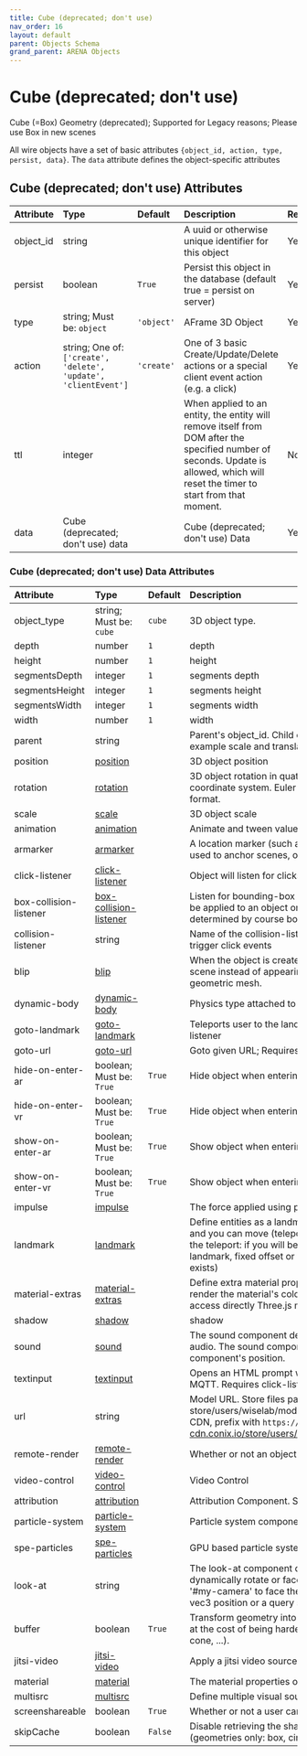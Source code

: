 ```yaml
---
title: Cube (deprecated; don't use)
nav_order: 16
layout: default
parent: Objects Schema
grand_parent: ARENA Objects
---
```


<!--CAUTION: This file is autogenerated from https://github.com/arenaxr/arena-schemas. Changes made here may be overwritten.-->


Cube (deprecated; don't use)
============================


Cube (=Box) Geometry (deprecated); Supported for Legacy reasons; Please use Box in new scenes

All wire objects have a set of basic attributes ```{object_id, action, type, persist, data}```. The ```data``` attribute defines the object-specific attributes

Cube (deprecated; don't use) Attributes
----------------------------------------

|Attribute|Type|Default|Description|Required|
| :--- | :--- | :--- | :--- | :--- |
|object_id|string||A uuid or otherwise unique identifier for this object|Yes|
|persist|boolean|```True```|Persist this object in the database (default true = persist on server)|Yes|
|type|string; Must be: ```object```|```'object'```|AFrame 3D Object|Yes|
|action|string; One of: ```['create', 'delete', 'update', 'clientEvent']```|```'create'```|One of 3 basic Create/Update/Delete actions or a special client event action (e.g. a click)|Yes|
|ttl|integer||When applied to an entity, the entity will remove itself from DOM after the specified number of seconds. Update is allowed, which will reset the timer to start from that moment.|No|
|data|Cube (deprecated; don't use) data||Cube (deprecated; don't use) Data|Yes|

### Cube (deprecated; don't use) Data Attributes

|Attribute|Type|Default|Description|Required|
| :--- | :--- | :--- | :--- | :--- |
|object_type|string; Must be: ```cube```|```cube```|3D object type.|Yes|
|depth|number|```1```|depth|No|
|height|number|```1```|height|No|
|segmentsDepth|integer|```1```|segments depth|No|
|segmentsHeight|integer|```1```|segments height|No|
|segmentsWidth|integer|```1```|segments width|No|
|width|number|```1```|width|No|
|parent|string||Parent's object_id. Child objects inherit attributes of their parent, for example scale and translation.|No|
|position|[position](position)||3D object position|No|
|rotation|[rotation](rotation)||3D object rotation in quaternion representation; Right-handed coordinate system. Euler degrees are deprecated in wire message format.|No|
|scale|[scale](scale)||3D object scale|No|
|animation|[animation](animation)||Animate and tween values. |No|
|armarker|[armarker](armarker)||A location marker (such as an AprilTag, a lightAnchor, or an UWB tag), used to anchor scenes, or scene objects, in the real world.|No|
|click-listener|[click-listener](click-listener)||Object will listen for clicks|No|
|box-collision-listener|[box-collision-listener](box-collision-listener)||Listen for bounding-box collisions with user camera and hands. Must be applied to an object or model with geometric mesh. Collisions are determined by course bounding-box overlaps|No|
|collision-listener|string||Name of the collision-listener, default can be empty string. Collisions trigger click events|No|
|blip|[blip](blip)||When the object is created or deleted, it will animate in/out of the scene instead of appearing/disappearing instantly. Must have a geometric mesh.|No|
|dynamic-body|[dynamic-body](dynamic-body)||Physics type attached to the object. |No|
|goto-landmark|[goto-landmark](goto-landmark)||Teleports user to the landmark with the given name; Requires click-listener|No|
|goto-url|[goto-url](goto-url)||Goto given URL; Requires click-listener|No|
|hide-on-enter-ar|boolean; Must be: ```True```|```True```|Hide object when entering AR. Remove component to *not* hide|No|
|hide-on-enter-vr|boolean; Must be: ```True```|```True```|Hide object when entering VR. Remove component to *not* hide|No|
|show-on-enter-ar|boolean; Must be: ```True```|```True```|Show object when entering AR. Hidden otherwise|No|
|show-on-enter-vr|boolean; Must be: ```True```|```True```|Show object when entering VR. Hidden otherwise|No|
|impulse|[impulse](impulse)||The force applied using physics. Requires click-listener|No|
|landmark|[landmark](landmark)||Define entities as a landmark; Landmarks appears in the landmark list and you can move (teleport) to them; You can define the behavior of the teleport: if you will be at a fixed or random distance, looking at the landmark, fixed offset or if it is constrained by a navmesh (when it exists)|No|
|material-extras|[material-extras](material-extras)||Define extra material properties, namely texture encoding, whether to render the material's color and render order. The properties set here access directly Three.js material component. |No|
|shadow|[shadow](shadow)||shadow|No|
|sound|[sound](sound)||The sound component defines the entity as a source of sound or audio. The sound component is positional and is thus affected by the component's position. |No|
|textinput|[textinput](textinput)||Opens an HTML prompt when clicked. Sends text input as an event on MQTT. Requires click-listener.|No|
|url|string||Model URL. Store files paths under 'store/users/<username>' (e.g. store/users/wiselab/models/factory_robot_arm/scene.gltf); to use CDN, prefix with `https://arena-cdn.conix.io/` (e.g. https://arena-cdn.conix.io/store/users/wiselab/models/factory_robot_arm/scene.gltf)|No|
|remote-render|[remote-render](remote-render)||Whether or not an object should be remote rendered [Experimental]|No|
|video-control|[video-control](video-control)||Video Control|No|
|attribution|[attribution](attribution)||Attribution Component. Saves attribution data in any entity.|No|
|particle-system|[particle-system](particle-system)||Particle system component for A-Frame. |No|
|spe-particles|[spe-particles](spe-particles)||GPU based particle systems in A-Frame. |No|
|look-at|string||The look-at component defines the behavior for an entity to dynamically rotate or face towards another entity or position. Use '#my-camera' to face the user camera, otherwise can take either a vec3 position or a query selector to another entity.|No|
|buffer|boolean|```True```|Transform geometry into a BufferGeometry to reduce memory usage at the cost of being harder to manipulate (geometries only: box, circle, cone, ...).|No|
|jitsi-video|[jitsi-video](jitsi-video)||Apply a jitsi video source to the geometry|No|
|material|[material](material)||The material properties of the object’s surface. |No|
|multisrc|[multisrc](multisrc)||Define multiple visual sources applied to an object.|No|
|screenshareable|boolean|```True```|Whether or not a user can screenshare on an object|No|
|skipCache|boolean|```False```|Disable retrieving the shared geometry object from the cache. (geometries only: box, circle, cone, ...).|No|
